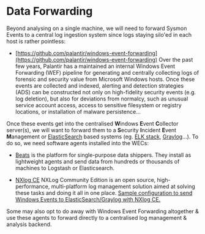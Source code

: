 # Data Forwarding
Beyond analysing on a single machine, we will need to forward Sysmon Events to a central log ingestion system since logs staying silo'ed in each host is rather pointless:

* [https://github.com/palantir/windows-event-forwarding](https://github.com/palantir/windows-event-forwarding) Over the past few years, Palantir has a maintained an internal Windows Event Forwarding (WEF) pipeline for generating and centrally collecting logs of forensic and security value from Microsoft Windows hosts. Once these events are collected and indexed, alerting and detection strategies (ADS) can be constructed not only on high-fidelity security events (e.g. log deletion), but also for deviations from normalcy, such as unusual service account access, access to sensitive filesystem or registry locations, or installation of malware persistence...

Once these events get into the centralised **W**indows **E**vent **C**ollector server(s), we will want to forward them to a **S**ecurity **I**ncident **E**vent **M**anagement or [ElasticSearch](https://www.elastic.co) based systems (eg. [ELK stack](https://www.elastic.co/products), [Graylog](https://www.graylog.org)...). To do so, we need software agents installed into the WECs:

* [Beats](https://www.elastic.co/products/beats) is the platform for single-purpose data shippers. They install as lightweight agents and send data from hundreds or thousands of machines to Logstash or Elasticsearch.

* [NXlog CE](https://nxlog.co/products/nxlog-community-edition) NXLog Community Edition is an open source, high-performance, multi-platform log management solution aimed at solving these tasks and doing it all in one place. [Sample configuration to send Windows Events to ElasticSearch/Graylog with NXlog CE.](https://medium.com/@jym/collecting-windows-events-including-sysmon-2-with-nxlog-ce-graylog-881ccf3db314)

Some may also opt to do away with Windows Event Forwarding altogether & use these agents to forward directly to a centralised log management & analysis backend.